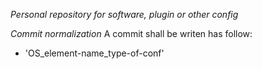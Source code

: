  *Personal repository for software, plugin or other config*

 *Commit normalization*
 A commit shall be writen has follow:
  - 'OS_element-name_type-of-conf'


